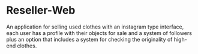 # Reseller-Web
 An application for selling used clothes with an instagram type interface, each user has a profile with their objects for sale and a system of followers plus an option that includes a system for checking the originality of high-end clothes.
